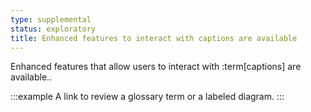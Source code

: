 ```yaml
---
type: supplemental
status: exploratory
title: Enhanced features to interact with captions are available
---
```


Enhanced features that allow users to interact with :term[captions] are available..

:::example
A link to review a glossary term or a labeled diagram.
:::